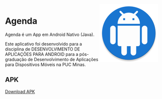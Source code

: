 <img align="right" src="https://github.com/marciovcampos/AndroidColor/blob/master/app/src/main/res/mipmap-xxxhdpi/ic_launcher.png"/>

# Agenda
Agenda é um App em Android Nativo (Java).

Este aplicativo foi desenvolvido para a disciplina de DESENVOLVIMENTO DE APLICAÇÕES PARA ANDROID para a pós-graduação de Desenvolvimento de Aplicações para Dispositivos Móveis na PUC Minas.

## APK
<a href="https://github.com/marciovcampos/AndroidColor/blob/master/app_Agenda.apk"  target="_blank"> Download APK </a>